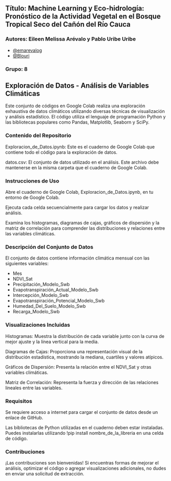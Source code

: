 ## Título: Machine Learning y Eco-hidrología: Pronóstico de la Actividad Vegetal en el Bosque Tropical Seco del Cañón del Río Cauca
### Autores: Eileen Melissa Arévalo y Pablo Uribe Uribe
- [@emarevalog](https://github.com/emarevalog)
- [@Blouri](https://github.com/Blouri)
### Grupo: 8


## Exploración de Datos - Análisis de Variables Climáticas
Este conjunto de códigos en Google Colab realiza una exploración exhaustiva de datos climáticos utilizando diversas técnicas de visualización y análisis estadístico. El código utiliza el lenguaje de programación Python y las bibliotecas populares como Pandas, Matplotlib, Seaborn y SciPy.

### Contenido del Repositorio
Exploracion_de_Datos.ipynb: Este es el cuaderno de Google Colab que contiene todo el código para la exploración de datos.

datos.csv: El conjunto de datos utilizado en el análisis. Este archivo debe mantenerse en la misma carpeta que el cuaderno de Google Colab.

### Instrucciones de Uso
Abre el cuaderno de Google Colab, Exploracion_de_Datos.ipynb, en tu entorno de Google Colab.

Ejecuta cada celda secuencialmente para cargar los datos y realizar análisis.

Examina los histogramas, diagramas de cajas, gráficos de dispersión y la matriz de correlación para comprender las distribuciones y relaciones entre las variables climáticas.

### Descripción del Conjunto de Datos
El conjunto de datos contiene información climática mensual con las siguientes variables:

- Mes
- NDVI_Sat
- Precipitación_Modelo_Swb
- Evapotranspiración_Actual_Modelo_Swb
- Intercepción_Modelo_Swb
- Evapotranspiración_Potencial_Modelo_Swb
- Humedad_Del_Suelo_Modelo_Swb
- Recarga_Modelo_Swb

### Visualizaciones Incluidas

Histogramas: Muestra la distribución de cada variable junto con la curva de mejor ajuste y la línea vertical para la media.

Diagramas de Cajas: Proporciona una representación visual de la distribución estadística, mostrando la mediana, cuartiles y valores atípicos.

Gráficos de Dispersión: Presenta la relación entre el NDVI_Sat y otras variables climáticas.

Matriz de Correlación: Representa la fuerza y dirección de las relaciones lineales entre las variables.

### Requisitos
Se requiere acceso a internet para cargar el conjunto de datos desde un enlace de GitHub.

Las bibliotecas de Python utilizadas en el cuaderno deben estar instaladas. Puedes instalarlas utilizando !pip install nombre_de_la_libreria en una celda de código.

### Contribuciones
¡Las contribuciones son bienvenidas! Si encuentras formas de mejorar el análisis, optimizar el código o agregar visualizaciones adicionales, no dudes en enviar una solicitud de extracción.
